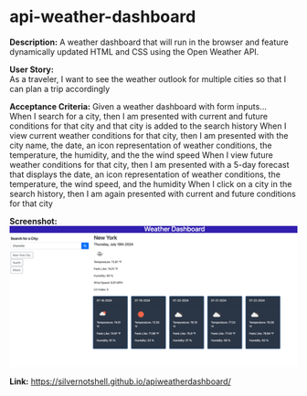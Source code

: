 # api-weather-dashboard

**Description:** A weather dashboard that will run in the browser and feature dynamically updated HTML and CSS using the Open Weather API.

**User Story:** <br>
As a traveler, I want to see the weather outlook for multiple cities so that I can plan a trip accordingly <br>

**Acceptance Criteria:** Given a weather dashboard with form inputs...<br>
When I search for a city, then I am presented with current and future conditions for that city and that city is added to the search history
When I view current weather conditions for that city, then I am presented with the city name, the date, an icon representation of weather conditions, the temperature, the humidity, and the the wind speed
When I view future weather conditions for that city, then I am presented with a 5-day forecast that displays the date, an icon representation of weather conditions, the temperature, the wind speed, and the humidity
When I click on a city in the search history, then I am again presented with current and future conditions for that city

**Screenshot:** ![weather dashboard](<assets/images/Screenshot 2024-07-18 at 2.52.25 AM.png>) <br>

**Link:** https://silvernotshell.github.io/apiweatherdashboard/
